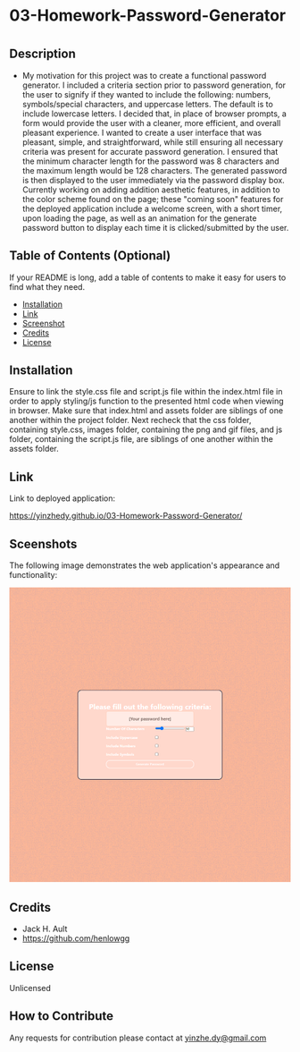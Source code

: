 # 03-Homework-Password-Generator

# <Homework-Password-Generator>
## Description

- My motivation for this project was to create a functional password generator. I included a criteria section prior to password generation, for the user to signify if they wanted to include the following: numbers, symbols/special characters, and uppercase letters. The default is to include lowercase letters. I decided that, in place of browser prompts, a form would provide the user with a cleaner, more efficient, and overall pleasant experience. I wanted to create a user interface that was pleasant, simple, and straightforward, while still ensuring all necessary criteria was present for accurate password generation. I ensured that the minimum character length for the password was 8 characters and the maximum length would be 128 characters. The generated password is then displayed to the user immediately via the password display box. Currently working on adding addition aesthetic features, in addition to the color scheme found on the page; these "coming soon" features for the deployed application include a welcome screen, with a short timer, upon loading the page, as well as an animation for the generate password button to display each time it is clicked/submitted by the user. 

## Table of Contents (Optional)
If your README is long, add a table of contents to make it easy for users to find what they need.
- [Installation](#installation)
- [Link](#link)
- [Screenshot](#screenshot)
- [Credits](#credits)
- [License](#license)
## Installation
Ensure to link the style.css file and script.js file within the index.html file in order to apply styling/js function to the presented html code when viewing in browser. Make sure that index.html and assets folder are siblings of one another within the project folder. Next recheck that the css folder, containing style.css, images folder, containing the png and gif files, and js folder, containing the script.js file, are siblings of one another within the assets folder.

## Link
Link to deployed application:

https://yinzhedy.github.io/03-Homework-Password-Generator/

## Sceenshots

The following image demonstrates the web application's appearance and functionality:

![image](./assets/images/screenshot.png)

## Credits
- Jack H. Ault
- https://github.com/henlowgg
## License
Unlicensed

## How to Contribute
Any requests for contribution please contact at yinzhe.dy@gmail.com
